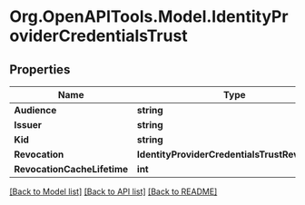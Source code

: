 # Org.OpenAPITools.Model.IdentityProviderCredentialsTrust

## Properties

Name | Type | Description | Notes
------------ | ------------- | ------------- | -------------
**Audience** | **string** |  | [optional] 
**Issuer** | **string** |  | [optional] 
**Kid** | **string** |  | [optional] 
**Revocation** | **IdentityProviderCredentialsTrustRevocation** |  | [optional] 
**RevocationCacheLifetime** | **int** |  | [optional] 

[[Back to Model list]](../README.md#documentation-for-models) [[Back to API list]](../README.md#documentation-for-api-endpoints) [[Back to README]](../README.md)

